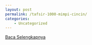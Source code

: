 ```yaml
---
layout: post
permalink: /tafsir-1000-mimpi-cincin/
categories:
    - Uncategorized
---
```


[Baca Selengkapnya](/02)